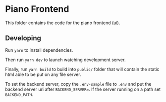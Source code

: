 # Piano Frontend

This folder contains the code for the piano frontend (ui).

## Developing

Run `yarn` to install dependencies.

Then run `yarn dev` to launch watching development server.

Finally, run `yarn build` to build into `public/` folder that will contain the
static html able to be put on any file server.

To set the backend server, copy the `.env-sample` file to `.env` and put the
backend server uri after `BACKEND_SERVER=`. If the server running
on a path set `BACKEND_PATH`.
